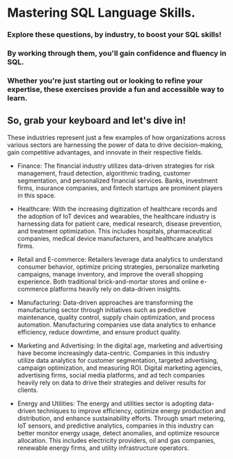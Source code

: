# Mastering SQL Language Skills.
### Explore these questions, by industry, to boost your SQL skills! 
### By working through them, you'll gain confidence and fluency in SQL. 
### Whether you're just starting out or looking to refine your expertise, these exercises provide a fun and accessible way to learn. 
## So, grab your keyboard and let's dive in!

These industries represent just a few examples of how organizations across various sectors are harnessing the power of data to drive decision-making, gain competitive advantages, and innovate in their respective fields.

- Finance: The financial industry utilizes data-driven strategies for risk management, fraud detection, algorithmic trading, customer segmentation, and personalized financial services. Banks, investment firms, insurance companies, and fintech startups are prominent players in this space.

- Healthcare: With the increasing digitization of healthcare records and the adoption of IoT devices and wearables, the healthcare industry is harnessing data for patient care, medical research, disease prevention, and treatment optimization. This includes hospitals, pharmaceutical companies, medical device manufacturers, and healthcare analytics firms.

- Retail and E-commerce: Retailers leverage data analytics to understand consumer behavior, optimize pricing strategies, personalize marketing campaigns, manage inventory, and improve the overall shopping experience. Both traditional brick-and-mortar stores and online e-commerce platforms heavily rely on data-driven insights.

- Manufacturing: Data-driven approaches are transforming the manufacturing sector through initiatives such as predictive maintenance, quality control, supply chain optimization, and process automation. Manufacturing companies use data analytics to enhance efficiency, reduce downtime, and ensure product quality.

- Marketing and Advertising: In the digital age, marketing and advertising have become increasingly data-centric. Companies in this industry utilize data analytics for customer segmentation, targeted advertising, campaign optimization, and measuring ROI. Digital marketing agencies, advertising firms, social media platforms, and ad tech companies heavily rely on data to drive their strategies and deliver results for clients.

- Energy and Utilities: The energy and utilities sector is adopting data-driven techniques to improve efficiency, optimize energy production and distribution, and enhance sustainability efforts. Through smart metering, IoT sensors, and predictive analytics, companies in this industry can better monitor energy usage, detect anomalies, and optimize resource allocation. This includes electricity providers, oil and gas companies, renewable energy firms, and utility infrastructure operators.
